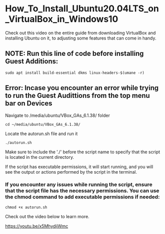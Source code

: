 # How_To_Install_Ubuntu20.04LTS_on_VirtualBox_in_Windows10

Check out this video on the entire guide from downloading VirtualBox and installing Ubuntu on it, to adjusting some features that can come in handy.

## NOTE: Run this line of code before installing Guest Additions:

```sudo apt install build-essential dkms linux-headers-$(umane -r)```

## Error: Incase you encounter an error while trying to run the Guest Audittions from the top menu bar on Devices

Navigate to /media/ubuntu/VBox_GAs_6.1.38/ folder

```cd ~/media/ubuntu/VBox_GAs_6.1.38/ ```

Locate the autorun.sh file and run it

```./autorun.sh```

Make sure to include the './' before the script name to specify that the script is located in the current directory.

If the script has executable permissions,  it will start running, and you will see the output or actions performed by the script in the terminal.


### If you encounter any issues while running the script, ensure that the script file has the necessary permissions. You can use the chmod command to add executable permissions if needed:

```chmod +x autorun.sh```

Check out the video below to learn more.

https://youtu.be/x5MhydijWmc
